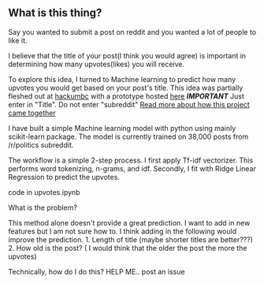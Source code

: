 What is this thing?
-------------------
Say you wanted to submit a post on reddit and you wanted a lot of people to like it.  

I believe that the title of your post(I think you would agree) is important in determining how many upvotes(likes) you will receive.  

To explore this idea, I turned to Machine learning to predict how many upvotes you would get based on your post's title.  This idea was partially fleshed out at [hackumbc](http://hackumbc.org) with a prototype hosted [here](http://http://54.197.149.55) ***IMPORTANT*** Just enter in "Title". Do not enter "subreddit" [Read more about how this project came together](https://devpost.com/software/calzone-trhmwb)

I have built a simple Machine learning model with python using mainly scikit-learn package.  The model is currently trained on 38,000 posts from /r/politics subreddit.  

The  workflow is a simple 2-step process.  I first apply Tf-idf vectorizer.  This performs word tokenizing, n-grams, and idf.  Secondly, I fit with Ridge Linear Regression to predict the upvotes.

code in upvotes.ipynb

What is the problem?

This method alone doesn't provide a great prediction.  I want to add in new features but I am not sure how to.  I think adding in the following would improve the prediction.
    1. Length of title (maybe shorter titles are better???)
    2. How old is the post? ( I would think that the older the post the more the upvotes)

Technically, how do I do this?   HELP ME.. post an issue
